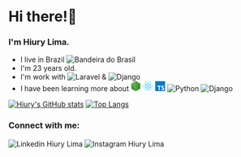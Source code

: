 # Hi there!👋

### I'm Hiury Lima.

- I live in Brazil <img src="https://user-images.githubusercontent.com/69491885/139614755-ff952115-89e5-4ff7-a687-32ccafc7a295.png" alt="Bandeira do Brasil" height="20" width="20"/>
- I'm 23 years old.
- I'm work with <img src="https://cdn.jsdelivr.net/gh/devicons/devicon/icons/laravel/laravel-plain.svg" alt="Laravel" height="20" width="20" title="Laravel" />   &   <img src="https://cdn.jsdelivr.net/gh/devicons/devicon/icons/django/django-plain.svg" alt="Django" height="20" width="20" style="max-width:100%;" title="Django" />
- I have been learning more about <img src="https://raw.githubusercontent.com/devicons/devicon/master/icons/nodejs/nodejs-original.svg" alt="NodeJS" height="20" width="20" style="max-width:100%;" title="NodeJS" /> <img src="https://raw.githubusercontent.com/devicons/devicon/master/icons/react/react-original.svg" alt="React" height="20" width="20" style="max-width:100%;" title="React" /> <img src="https://raw.githubusercontent.com/devicons/devicon/master/icons/typescript/typescript-original.svg" alt="TypeScript" height="20" width="20" style="max-width:100%;" title="TypeScript" /> <img src="https://cdn.jsdelivr.net/gh/devicons/devicon/icons/python/python-original.svg" alt="Python" height="20" width="20" style="max-width:100%;" title="Python" /> <img src="https://cdn.jsdelivr.net/gh/devicons/devicon/icons/django/django-plain.svg" alt="Django" height="20" width="20" style="max-width:100%;" title="Django" />
          

[![Hiury's GitHub stats](https://github-readme-stats.vercel.app/api?username=DevHiuryLima&count_private=true&show_icons=true&theme=dark)](https://github.com/DevHiuryLima/github-readme-stats) [![Top Langs](https://github-readme-stats.vercel.app/api/top-langs/?username=DevHiuryLima&theme=dark&layout=compact&)](https://github.com/DevHiuryLima/github-readme-stats)

### Connect with me:
<a align="center" href="https://www.linkedin.com/in/devhiurylima/" target="_blank" title="Linkedin" style="text-decoration: none;">
  <img align="center" src="https://cdn.jsdelivr.net/npm/simple-icons@3.0.1/icons/linkedin.svg" alt="Linkedin Hiury Lima" height="30" width="40" style="max-width:100%;">
</a>
<a align="center" href="https://www.instagram.com/devhiurylima/" target="_blank" title="Instagram" style="text-decoration: none;">
  <img align="center" src="https://cdn.jsdelivr.net/npm/simple-icons@3.0.1/icons/instagram.svg" alt="Instagram Hiury Lima" height="30" width="40" style="max-width:100%;">
</a>
